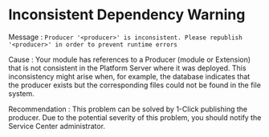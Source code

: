 # Inconsistent Dependency Warning

Message : `Producer '<producer>' is inconsistent. Please republish '<producer>' in order to prevent runtime errors`

Cause : Your module has references to a Producer \(module or Extension\) that is not consistent in the Platform Server where it was deployed. This inconsistency might arise when, for example, the database indicates that the producer exists but the corresponding files could not be found in the file system.

Recommendation : This problem can be solved by 1-Click publishing the producer. Due to the potential severity of this problem, you should notify the Service Center administrator.

